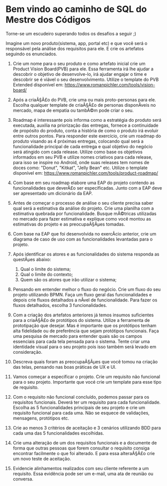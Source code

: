 # Bem vindo ao caminho de SQL do Mestre dos Códigos

Torne-se um escudeiro superando todos os desafios a seguir ;)

Imagine um novo produto(sistema, app, portal etc) e que você será o responsável pela análise dos requisitos para ele. E crie os artefatos seguindo os enunciados.

1) Crie um nome para o seu produto e como artefato inicial crie um Product Vision Board(PVB) para ele. Essa ferramenta irá lhe ajudar a descobrir o objetivo de desenvolve-lo, irá ajudar engajar o time e descobrir se é viável o seu desenvolvimento. Utilize o template do PVB Extended disponível em: <https://www.romanpichler.com/tools/vision-board/>

2) Após a criaÃ§Ã£o do PVB, crie uma ou mais proto-personas para ele. Escolha qualquer template de criaÃ§Ã£o de personas disponÃ­veis no mercado, mapa de empatia ou tambÃ©m pode criar o seu.

3) Roadmap é interessante pois informa como a estratégia do produto será executada, auxilia na priorização das entregas, fornece a continuidade de propósito do produto, conta a história de como o produto irá evoluir entre outros pontos. Para responder este exercício, crie um roadmap do produto visando as 4 próximas entregas, colocando qual será a funcionalidade principal de cada entrega e qual objetivo do negócio será atingido com cada release. Utilize como base os objetivos informados em seu PVB e utilize nomes criativos para cada release, para isso se inspire no Android, onde suas releases tem nomes de doces como: "Donut", "Kitkat", "Jelly Bean" etc. Utilize o template disponí­vel em: <https://www.romanpichler.com/tools/product-roadmap/>

4) Com base em seu roadmap elabore uma EAP do projeto contendo as funcionalidades que deverÃ£o ser especificadas. Junto com a EAP deve ser apresentado um dicionário da EAP.

5) Antes de começar o processo de análise o seu cliente precisa saber qual será a estimativa da análise do projeto. Crie uma planilha com a estimativa quebrada por funcionalidade. Busque mÃ©tricas utilizadas no mercado para fazer estimativa e explique como você montou as estimativas do projeto e as preocupaÃ§Ãµes tomadas.

6) Com base na EAP que foi desenvolvida no exercÃ­cio anterior, crie um diagrama de caso de uso com as funcionalidades levantadas para o projeto.

7) Após identificar os atores e as funcionalidades do sistema responda as questÃµes abaixo:
    1. Qual o limite do sistema;
    2. Qual o limite do contexto;
    3. Quem são os atores que irão utilizar o sistema;

8) Pensando em entender melhor o fluxo do negócio. Crie um fluxo do seu projeto utilizando BPMN. Faça um fluxo geral das funcionalidades e depois crie fluxos detalhados a nÃ­vel de funcionalidade. Para fazer os fluxos detalhados, escolha 3 funcionalidades.

9) Com a criação dos artefatos anteriores já temos insumos suficientes para a criaÃ§Ã£o de protótipos do sistema. Utilize a ferramenta de prototipação que desejar. Mas é importante que os protótipos tenham alta fidelidade ou de preferência que sejam protótipos funcionais. Faça uma pesquisa de mercado para entender quais são os campos essenciais para cada tela pensada para o sistema. Tente criar uma identidade visual para o seu projeto pois isso também será levado em consideração.

10) Descreva quais foram as preocupaÃ§Ãµes que você tomou na criação das telas, pensando nas boas práticas de UX e UI.

11) Vamos começar a especificar o projeto. Crie um requisito não funcional para o seu projeto. Importante que vocé crie um template para esse tipo de requisito.

12) Com o requisito não funcional concluído, podemos passar para os requisitos funcionais. Deverá ter um requisito para cada funcionalidade. Escolha as 5 funcionalidades principais de seu projeto e crie um requisito funcional para cada uma. Não se esquece de validações, mensagens, protótipos etc.

13) Crie ao menos 3 critérios de aceitação e 3 cenários utilizando BDD para cada uma das 5 funcionalidades escolhidas.

14) Crie uma alteração de um dos requisitos funcionais e a documente de forma que outras pessoas que forem consultar o requisito consiga encontrar facilmente o que foi alterado. E para essa alteraÃ§Ã£o crie um novo teste de aceitação.

15) Evidencie alinhamentos realizados com seu cliente referente a um requisito. Essa evidência pode ser um e-mail, uma ata de reunião ou conversa.

